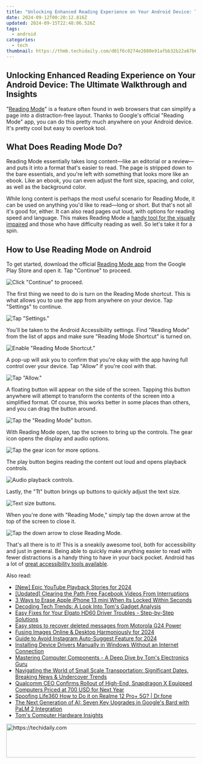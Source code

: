 ```yaml
---
title: "Unlocking Enhanced Reading Experience on Your Android Device: The Ultimate Walkthrough and Insights"
date: 2024-09-12T00:20:12.816Z
updated: 2024-09-15T22:48:06.526Z
tags:
  - android
categories:
  - tech
thumbnail: https://thmb.techidaily.com/d01f6c0274e2880e91afbb32b22a67b6646c0f35efcd7b7e4395e6722afaacb2.jpg
---
```


## Unlocking Enhanced Reading Experience on Your Android Device: The Ultimate Walkthrough and Insights

"[Reading Mode](https://win-forum.techidaily.com/resolving-the-class-not-registered-issue-in-windows-environments/)" is a feature often found in web browsers that can simplify a page into a distraction-free layout. Thanks to Google's official "Reading Mode" app, you can do this pretty much anywhere on your Android device. It's pretty cool but easy to overlook tool.

##  What Does Reading Mode Do?

 Reading Mode essentially takes long content—like an editorial or a review—and puts it into a format that's easier to read. The page is stripped down to the bare essentials, and you're left with something that looks more like an ebook. Like an ebook, you can even adjust the font size, spacing, and color, as well as the background color.

 While long content is perhaps the most useful scenario for Reading Mode, it can be used on anything you'd like to read—long or short. But that's not all it's good for, either. It can also read pages out loud, with options for reading speed and language. This makes Reading Mode a [handy tool for the visually impaired](https://video-screen-grab.techidaily.com/new-2024-approved-from-play-to-pause-save-games-via-obs/) and those who have difficulty reading as well. So let's take it for a spin.

##  How to Use Reading Mode on Android

 To get started, download the official [Reading Mode app](https://www.anrdoezrs.net/links/3607085/type/dlg/sid/UUhtgUeUpU904564/https://play.google.com/store/apps/details?id=com.google.android.accessibility.reader) from the Google Play Store and open it. Tap "Continue" to proceed.

![Click "Continue" to proceed.](https://static1.howtogeekimages.com/wordpress/wp-content/uploads/2023/07/2023-07-24_16-51-35-1.jpg) 

 The first thing we need to do is turn on the Reading Mode shortcut. This is what allows you to use the app from anywhere on your device. Tap "Settings" to continue.

![Tap "Settings."](https://static1.howtogeekimages.com/wordpress/wp-content/uploads/2023/07/2023-07-24_16-52-38.jpg) 

 You'll be taken to the Android Accessibility settings. Find "Reading Mode" from the list of apps and make sure "Reading Mode Shortcut" is turned on.

![Enable "Reading Mode Shortcut."](https://static1.howtogeekimages.com/wordpress/wp-content/uploads/2023/07/2023-07-24_16-53-12.jpg) 

 A pop-up will ask you to confirm that you're okay with the app having full control over your device. Tap "Allow" if you're cool with that.

![Tap "Allow."](https://static1.howtogeekimages.com/wordpress/wp-content/uploads/2023/07/2023-07-24_16-53-30.jpg) 

 A floating button will appear on the side of the screen. Tapping this button anywhere will attempt to transform the contents of the screen into a simplified format. Of course, this works better in some places than others, and you can drag the button around.

![Tap the "Reading Mode" button.](https://static1.howtogeekimages.com/wordpress/wp-content/uploads/2023/07/2023-07-24_16-58-04.jpg) 

 With Reading Mode open, tap the screen to bring up the controls. The gear icon opens the display and audio options.

![Tap the gear icon for more options.](https://static1.howtogeekimages.com/wordpress/wp-content/uploads/2023/07/2023-07-24_16-58-57.jpg) 

 The play button begins reading the content out loud and opens playback controls.

![Audio playback controls.](https://static1.howtogeekimages.com/wordpress/wp-content/uploads/2023/07/2023-07-24_17-00-01.jpg) 

 Lastly, the "Tt" button brings up buttons to quickly adjust the text size.

![Text size buttons.](https://static1.howtogeekimages.com/wordpress/wp-content/uploads/2023/07/2023-07-24_17-00-46.jpg) 

 When you're done with "Reading Mode," simply tap the down arrow at the top of the screen to close it.

![Tap the down arrow to close Reading Mode.](https://static1.howtogeekimages.com/wordpress/wp-content/uploads/2023/07/2023-07-24_17-01-18-1.jpg) 

 That's all there is to it! This is a sneakily awesome tool, both for accessibility and just in general. Being able to quickly make anything easier to read with fewer distractions is a handy thing to have in your back pocket. Android has a lot of [great accessibility tools available](https://sound-issues.techidaily.com/solving-audio-problems-enable-your-mic-for-google-meets-on-pc-windows-1110/).

<ins class="adsbygoogle"
     style="display:block"
     data-ad-format="autorelaxed"
     data-ad-client="ca-pub-7571918770474297"
     data-ad-slot="1223367746"></ins>

<ins class="adsbygoogle"
     style="display:block"
     data-ad-client="ca-pub-7571918770474297"
     data-ad-slot="8358498916"
     data-ad-format="auto"
     data-full-width-responsive="true"></ins>

<span class="atpl-alsoreadstyle">Also read:</span>
<div><ul>
<li><a href="https://youtube-docs.techidaily.com/pic-youtube-playback-stories-for-2024/"><u>[New] Epic YouTube Playback Stories for 2024</u></a></li>
<li><a href="https://facebook-clips.techidaily.com/updated-clearing-the-path-free-facebook-videos-from-interruptions/"><u>[Updated] Clearing the Path Free Facebook Videos From Interruptions</u></a></li>
<li><a href="https://ios-unlock.techidaily.com/3-ways-to-erase-apple-iphone-13-mini-when-its-locked-within-seconds-by-drfone-ios/"><u>3 Ways to Erase Apple iPhone 13 mini When Its Locked Within Seconds</u></a></li>
<li><a href="https://hardware-help.techidaily.com/decoding-tech-trends-a-look-into-toms-gadget-analysis/"><u>Decoding Tech Trends: A Look Into Tom's Gadget Analysis</u></a></li>
<li><a href="https://hardware-help.techidaily.com/easy-fixes-for-your-elgato-hd60-driver-troubles-step-by-step-solutions/"><u>Easy Fixes for Your Elgato HD60 Driver Troubles - Step-by-Step Solutions</u></a></li>
<li><a href="https://phone-solutions.techidaily.com/easy-steps-to-recover-deleted-messages-from-motorola-g24-power-by-fonelab-android-recover-messages/"><u>Easy steps to recover deleted messages from Motorola G24 Power</u></a></li>
<li><a href="https://some-techniques.techidaily.com/fusing-images-online-and-desktop-harmoniously-for-2024/"><u>Fusing Images Online & Desktop Harmoniously for 2024</u></a></li>
<li><a href="https://instagram-clips.techidaily.com/guide-to-avoid-instagram-auto-suggest-feature-for-2024/"><u>Guide to Avoid Instagram Auto-Suggest Feature for 2024</u></a></li>
<li><a href="https://hardware-help.techidaily.com/installing-device-drivers-manually-in-windows-without-an-internet-connection/"><u>Installing Device Drivers Manually in Windows Without an Internet Connection</u></a></li>
<li><a href="https://hardware-help.techidaily.com/mastering-computer-components-a-deep-dive-by-toms-electronics-guru/"><u>Mastering Computer Components - A Deep Dive by Tom's Electronics Guru</u></a></li>
<li><a href="https://techno-recovery.techidaily.com/navigating-the-world-of-small-scale-transportation-significant-dates-breaking-news-and-undercover-trends/"><u>Navigating the World of Small Scale Transportation: Significant Dates, Breaking News & Undercover Trends</u></a></li>
<li><a href="https://hardware-help.techidaily.com/qualcomm-ceo-confirms-rollout-of-high-end-snapdragon-x-equipped-computers-priced-at-700-usd-for-next-year/"><u>Qualcomm CEO Confirms Rollout of High-End, Snapdragon X Equipped Computers Priced at 700 USD for Next Year</u></a></li>
<li><a href="https://fake-location.techidaily.com/spoofing-life360-how-to-do-it-on-realme-12-proplus-5g-drfone-by-drfone-virtual-android/"><u>Spoofing Life360 How to Do it on Realme 12 Pro+ 5G? | Dr.fone</u></a></li>
<li><a href="https://tech-hub.techidaily.com/the-next-generation-of-ai-seven-key-upgrades-in-googles-bard-with-palm-2-integration/"><u>The Next Generation of AI: Seven Key Upgrades in Google's Bard with PaLM 2 Integration</u></a></li>
<li><a href="https://hardware-help.techidaily.com/toms-computer-hardware-insights/"><u>Tom's Computer Hardware Insights</u></a></li>
</ul></div>

<!-- affiliate ads begin -->
<a href="https://appsumo.8odi.net/c/5597632/2130873/7443" target="_top" id="2130873">
  <img src="//a.impactradius-go.com/display-ad/7443-2130873" border="0" alt="https://techidaily.com" width="600" height="90"/>
</a>
<img height="0" width="0" src="https://appsumo.8odi.net/i/5597632/2130873/7443" style="position:absolute;visibility:hidden;" border="0" />
<!-- affiliate ads end -->

